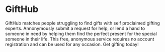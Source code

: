 # GiftHub
GiftHub matches people struggling to find gifts with self proclaimed gifting experts. Annonymously submit a request
                for help, or lend a hand to someone in need by helping them find the perfect present for the special someone
                in their life. This free, anonymous service requires no account registration and can be used for any occasion.
                Get gifting today!
